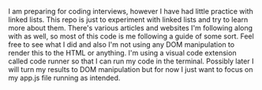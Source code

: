 I am preparing for coding interviews, however I have had little practice with linked lists. This repo is just to experiment with linked lists and try to learn more about them. There's various articles and websites I'm following along with as well, so most of this code is me following a guide of some sort. Feel free to see what I did and also I'm not using any DOM manipulation to render this to the HTML or anything. I'm using a visual code extension called code runner so that I can run my code in the terminal. Possibly later I will turn my results to DOM manipulation but for now I just want to focus on my app.js file running as intended.